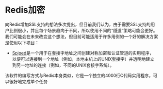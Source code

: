#   Redis加密

向Redis增加SSL支持的想法多次提出，但目前我们认为，由于需要SSL支持的用户比例很小，并且每个场景趋向于不同，所以使用不同的“隧道”策略可能会更好。我们可能会在未来改变这个想法，但目前可能适用于许多用例的一个好的解决方案是使用以下项目：
-   [Spiped](http://www.tarsnap.com/spiped.html)是一个用于在套接字地址之间创建对称加密和认证管道的实用程序，以便可以连接到一个地址（例如，本地主机上的UNIX套接字）并透明地建立到另一地址的连接（例如，不同的UNIX套接字系统）。

该软件的编写方式与Redis本身类似，它是一个独立的4000行C代码实用程序，可以很好地完成单个任务